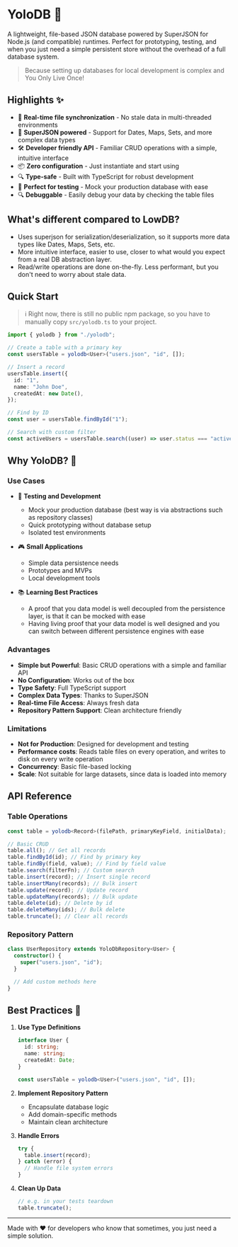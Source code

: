 # YoloDB 🚀

A lightweight, file-based JSON database powered by SuperJSON for Node.js (and
compatible) runtimes. Perfect for prototyping, testing, and when you just need a
simple persistent store without the overhead of a full database system.

> Because setting up databases for local development is complex and You Only
> Live Once!

## Highlights ✨

- 🔄 **Real-time file synchronization** - No stale data in multi-threaded
  environments
- 🎯 **SuperJSON powered** - Support for Dates, Maps, Sets, and more complex
  data types
- 🛠️ **Developer friendly API** - Familiar CRUD operations with a simple,
  intuitive interface
- 📦 **Zero configuration** - Just instantiate and start using
- 🔍 **Type-safe** - Built with TypeScript for robust development
- 🧪 **Perfect for testing** - Mock your production database with ease
- 🔍 **Debuggable** - Easily debug your data by checking the table files


## What's different compared to LowDB?
- Uses superjson for serialization/deserialization, so it supports more data types like Dates, Maps, Sets, etc.
- More intuitive interface, easier to use, closer to what would you expect from a real DB abstraction layer.
- Read/write operations are done on-the-fly. Less performant, but you don't need to worry about stale data.

## Quick Start

> ℹ️ Right now, there is still no public npm package, so you have to manually
> copy `src/yolodb.ts` to your project.

```typescript
import { yolodb } from "./yolodb";

// Create a table with a primary key
const usersTable = yolodb<User>("users.json", "id", []);

// Insert a record
usersTable.insert({
  id: "1",
  name: "John Doe",
  createdAt: new Date(),
});

// Find by ID
const user = usersTable.findById("1");

// Search with custom filter
const activeUsers = usersTable.search((user) => user.status === "active");
```

## Why YoloDB? 🤔

### Use Cases

- 🧪 **Testing and Development**
  - Mock your production database (best way is via abstractions such as
    repository classes)
  - Quick prototyping without database setup
  - Isolated test environments

- 🎮 **Small Applications**
  - Simple data persistence needs
  - Prototypes and MVPs
  - Local development tools

- 📚 **Learning Best Practices**
  - A proof that you data model is well decoupled from the persistence layer, is
    that it can be mocked with ease
  - Having living proof that your data model is well designed and you can switch
    between different persistence engines with ease

### Advantages

- **Simple but Powerful**: Basic CRUD operations with a simple and familiar API
- **No Configuration**: Works out of the box
- **Type Safety**: Full TypeScript support
- **Complex Data Types**: Thanks to SuperJSON
- **Real-time File Access**: Always fresh data
- **Repository Pattern Support**: Clean architecture friendly

### Limitations

- **Not for Production**: Designed for development and testing
- **Performance costs**: Reads table files on every operation, and writes to
  disk on every write operation
- **Concurrency**: Basic file-based locking
- **Scale**: Not suitable for large datasets, since data is loaded into memory

## API Reference

### Table Operations

```typescript
const table = yolodb<Record>(filePath, primaryKeyField, initialData);

// Basic CRUD
table.all(); // Get all records
table.findById(id); // Find by primary key
table.findBy(field, value); // Find by field value
table.search(filterFn); // Custom search
table.insert(record); // Insert single record
table.insertMany(records); // Bulk insert
table.update(record); // Update record
table.updateMany(records); // Bulk update
table.delete(id); // Delete by id
table.deleteMany(ids); // Bulk delete
table.truncate(); // Clear all records
```

### Repository Pattern

```typescript
class UserRepository extends YoloDbRepository<User> {
  constructor() {
    super("users.json", "id");
  }

  // Add custom methods here
}
```

## Best Practices 🌟

1. **Use Type Definitions**
   ```typescript
   interface User {
     id: string;
     name: string;
     createdAt: Date;
   }

   const usersTable = yolodb<User>("users.json", "id", []);
   ```

2. **Implement Repository Pattern**
   - Encapsulate database logic
   - Add domain-specific methods
   - Maintain clean architecture

3. **Handle Errors**
   ```typescript
   try {
     table.insert(record);
   } catch (error) {
     // Handle file system errors
   }
   ```

4. **Clean Up Data**
   ```typescript
   // e.g. in your tests teardown
   table.truncate();
   ```

---

Made with ❤️ for developers who know that sometimes, you just need a simple
solution.
